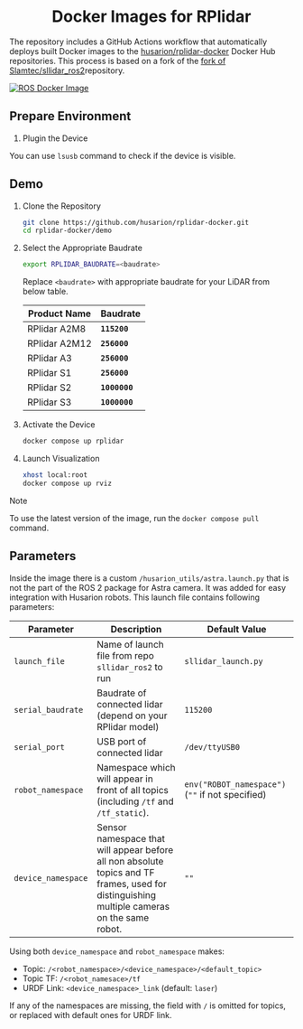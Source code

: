 <h1 align="center">
  Docker Images for RPlidar
</h1>

The repository includes a GitHub Actions workflow that automatically deploys built Docker images to the [husarion/rplidar-docker](https://hub.docker.com/r/husarion/rplidar) Docker Hub repositories. This process is based on a fork of the [fork of Slamtec/sllidar_ros2](https://github.com/Slamtec/sllidar_ros2)repository.

[![ROS Docker Image](https://github.com/husarion/rplidar-docker/actions/workflows/ros-docker-image.yaml/badge.svg)](https://github.com/husarion/rplidar-docker/actions/workflows//ros-docker-image.yaml)

## Prepare Environment

1. Plugin the Device

You can use `lsusb` command to check if the device is visible.

## Demo

1. Clone the Repository

   ```bash
   git clone https://github.com/husarion/rplidar-docker.git
   cd rplidar-docker/demo
   ```

2. Select the Appropriate Baudrate

   ```bash
   export RPLIDAR_BAUDRATE=<baudrate>
   ```

   Replace `<baudrate>` with appropriate baudrate for your LiDAR from below table.

   | **Product Name** | **Baudrate**  |
   | ---------------- | ------------- |
   | RPlidar A2M8     | **`115200`**  |
   | RPlidar A2M12    | **`256000`**  |
   | RPlidar A3       | **`256000`**  |
   | RPlidar S1       | **`256000`**  |
   | RPlidar S2       | **`1000000`** |
   | RPlidar S3       | **`1000000`** |

3. Activate the Device

   ```bash
   docker compose up rplidar
   ```

4. Launch Visualization

   ```bash
   xhost local:root
   docker compose up rviz
   ```

> [!NOTE]
> To use the latest version of the image, run the `docker compose pull` command.

## Parameters

Inside the image there is a custom `/husarion_utils/astra.launch.py` that is not the part of the ROS 2 package for Astra camera. It was added for easy integration with Husarion robots. This launch file contains following parameters:

| **Parameter**   | **Description**                                                                                                                             | **Default Value**      |
| ------------------ | ------------------------------------------------------------------------------------------------------------------------------------------- | ---------------------- |
| `launch_file`      | Name of launch file from repo `sllidar_ros2` to run                                                                                         | `sllidar_launch.py`    |
| `serial_baudrate`  | Baudrate of connected lidar (depend on your RPlidar model)                                                                                  | `115200`               |
| `serial_port`      | USB port of connected lidar                                                                                                                 | `/dev/ttyUSB0`         |
| `robot_namespace`  | Namespace which will appear in front of all topics (including `/tf` and `/tf_static`).                                                      | `env("ROBOT_namespace")` (`""` if not specified) |
| `device_namespace` | Sensor namespace that will appear before all non absolute topics and TF frames, used for distinguishing multiple cameras on the same robot. | `""`                   |

Using both `device_namespace` and `robot_namespace` makes:

- Topic: `/<robot_namespace>/<device_namespace>/<default_topic>`
- Topic TF: `/<robot_namesace>/tf`
- URDF Link: `<device_namespace>_link` (default: `laser`)

If any of the namespaces are missing, the field with `/` is omitted for topics, or replaced with default ones for URDF link.
